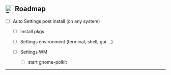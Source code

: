 <h2><sub><img src="https://raw.githubusercontent.com/Tarikul-Islam-Anik/Animated-Fluent-Emojis/master/Emojis/Travel%20and%20places/Rocket.png" alt="Rocket" width="25" height="25" /></sub> Roadmap</h2>

- [ ] Auto Settings post install (on any system) 
    - [ ] Install pkgs
    - [ ] Settings environment (terminal, shell, gui ...) 
    
    - [ ] Settings WM
    	- [ ] start gnome-polkit
---
